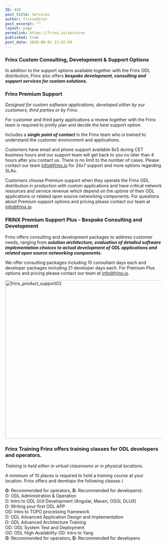 ```yaml
---
ID: 926
post_title: Services
author: frinxeditor
post_excerpt: ""
layout: page
permalink: https://frinx.io/services
published: true
post_date: 2016-06-01 13:42:50
---
```

### Frinx Custom Consulting, Development & Support Options

In addition to the support options available together with the Frinx ODL distribution, Frinx also offers ***bespoke development, consulting and support services for custom solutions.***

### Frinx Premium Support

*Designed for custom software applications, developed either by our customers, third parties or by Frinx.*

For customer and third party applications a review together with the Frinx team is required to jointly plan and decide the best support option.

Includes a ***single point of contact*** in the Frinx team who is trained to understand the customer environment and applications.

Customers have email and phone support available 8x5 during CET business hours and our support team will get back to you no later than 4 hours after you contact us. There is no limit to the number of cases. Please contact our team <info@frinx.io> for 24x7 support and more options regarding SLAs.

Customers choose Premium support when they operate the Frinx ODL distribution in production with custom applications and have critical network resources and service revenue which depend on the uptime of their ODL applications or related open source networking components. For questions about Premium support options and pricing please contact our team at <info@frinx.io>.

### FRINX Premium Support Plus - Bespoke Consulting and Development

Frinx offers consulting and development packages to address customer needs, ranging from ***solution architecture, evaluation of detailed software implementation choices to actual development of ODL applications and related open source networking components.***

We offer consulting packages including 10 consultant days each and developer packages including 21 developer days each. For Premium Plus options and pricing please contact our team at <info@frinx.io>.

<img class="aligncenter size-large wp-image-1566" src="https://frinx.io/wp-content/uploads/2016/06/frinx_product_support02-1030x509.png" alt="frinx_product_support02" width="1030" height="509" />

### Frinx Training Frinx offers training classes for ODL developers and operators.

*Training is held either in virtual classrooms or in physical locations.*

A minimum of 10 places is required to hold a training course at your location. Frinx offers and develops the following classes (

**O**: Recommended for operators, **D**: Recommended for developers):  
O: ODL Administration & Operation  
D: Intro to ODL GUI Development (Angular, Maven, OSGI, DLUX)  
D: Writing your first ODL APP  
OD: Intro to TOPO processing framework  
D: ODL Advanced Application Design and Implementation  
D: ODL Advanced Architecture Training  
OD: ODL System Test and Deployment  
OD: ODL High Availability OD: Intro to Yang  
**O**: Recommended for operators, **D**: Recommended for developers